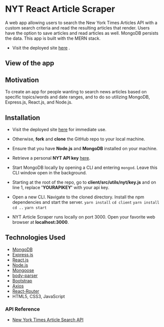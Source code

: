 # NYT React Article Scraper
A web app allowing users to search the New York Times Articles API with a custom search criteria and read the resulting articles that render. Users have the option to save articles and read articles as well. MongoDB persists the data. This app is built with the MERN stack.

* Visit the deployed site <a href="https://react-nyt-app-2432545.herokuapp.com/">here</a> .

## View of the app


## Motivation
To create an app for people wanting to search news articles based on specific topics/words and date ranges, and to do so utilizing MongoDB, Express.js, React.js, and Node.js.

## Installation
- Visit the deployed site [here](https://react-nyt-app-2432545.herokuapp.com) for immediate use.
- Otherwise, **fork** and **clone** the GitHub repo to your local machine.
- Ensure that you have **Node.js** and **MongoDB** installed on your machine.
- Retrieve a personal **NYT API key** [here](https://developer.nytimes.com/).
- Start MongoDB locally by opening a CLI and entering ```mongod```. Leave this CLI window open in the background.
- Starting at the root of the repo, go to **client/src/utils/nyt/key.js** and on line 1, replace **'YOURAPIKEY'** with your api key.
- Open a new CLI. Navigate to the cloned directory. Install the npm dependencies and start the server.
    ```yarn install```
    ```cd client```
    ```yarn install```
    ```cd ..```
    ```yarn start```

- NYT Article Scraper runs locally on port 3000. Open your favorite web browser at **localhost:3000**.

## Technologies Used
- [MongoDB](https://www.mongodb.com/)
- [Express.js](https://www.npmjs.com/package/express)
- [React.js](https://reactjs.org/)
- [Node.js](https://nodejs.org/en/)
- [Mongoose](http://mongoosejs.com/)
- [body-parser](https://www.npmjs.com/package/body-parser)
- [Bootstrap](https://getbootstrap.com/docs/3.3/)
- [Axios](https://github.com/axios/axios)
- [React-Router](https://github.com/ReactTraining/react-router)
- HTML5, CSS3, JavaScript

### API Reference
- [New York Times Article Search API](https://developer.nytimes.com/article_search_v2.json)